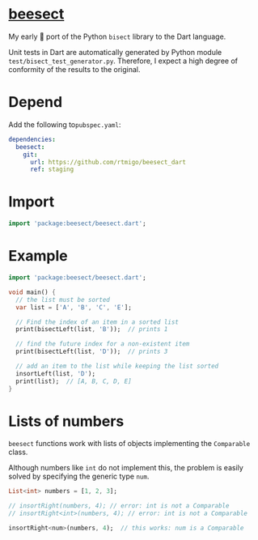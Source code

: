 # [beesect](https://github.com/rtmigo/beesect_dart)

My early 🚧 port of the Python `bisect` library to the Dart language.

Unit tests in Dart are automatically generated by Python
module `test/bisect_test_generator.py`. Therefore, I expect a high degree of
conformity of the results to the original.

# Depend

Add the following to`pubspec.yaml`:

```yaml
dependencies:
  beesect:
    git:
      url: https://github.com/rtmigo/beesect_dart
      ref: staging
```

# Import

```dart
import 'package:beesect/beesect.dart';
```

# Example

```dart
import 'package:beesect/beesect.dart';

void main() {
  // the list must be sorted
  var list = ['A', 'B', 'C', 'E'];

  // Find the index of an item in a sorted list
  print(bisectLeft(list, 'B'));  // prints 1

  // find the future index for a non-existent item
  print(bisectLeft(list, 'D'));  // prints 3

  // add an item to the list while keeping the list sorted
  insortLeft(list, 'D');
  print(list);  // [A, B, C, D, E]
}
```

# Lists of numbers

`beesect` functions work with lists of objects implementing the `Comparable` 
class.

Although numbers like `int` do not implement this, the problem is easily solved 
by specifying the generic type `num`.

```dart
List<int> numbers = [1, 2, 3];

// insortRight(numbers, 4); // error: int is not a Comparable
// insortRight<int>(numbers, 4); // error: int is not a Comparable

insortRight<num>(numbers, 4);  // this works: num is a Comparable
```